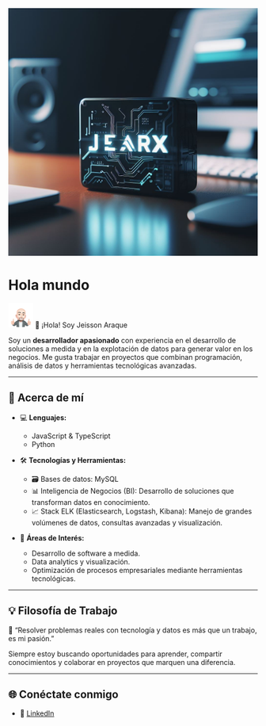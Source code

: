 <img src="jearx3.jfif" alt="Mi genial imagen" width=100% height=500/>

# Hola mundo 

<img src="avatar.png" alt="Mi genial imagen" width=50 height=50/> 👋 ¡Hola! Soy Jeisson Araque 

Soy un **desarrollador apasionado** con experiencia en el desarrollo de soluciones a medida y en la explotación de datos para generar valor en los negocios. Me gusta trabajar en proyectos que combinan programación, análisis de datos y herramientas tecnológicas avanzadas.  

---

## 🚀 Acerca de mí  

- 💻 **Lenguajes:**  
  - JavaScript & TypeScript  
  - Python  

- 🛠️ **Tecnologías y Herramientas:**  
  - 🗃️ Bases de datos: MySQL  
  - 📊 Inteligencia de Negocios (BI): Desarrollo de soluciones que transforman datos en conocimiento.  
  - 📈 Stack ELK (Elasticsearch, Logstash, Kibana): Manejo de grandes volúmenes de datos, consultas avanzadas y visualización.  

- 🎯 **Áreas de Interés:**  
  - Desarrollo de software a medida.  
  - Data analytics y visualización.  
  - Optimización de procesos empresariales mediante herramientas tecnológicas.  

---


## 💡 Filosofía de Trabajo  
🚀 “Resolver problemas reales con tecnología y datos es más que un trabajo, es mi pasión.”  

Siempre estoy buscando oportunidades para aprender, compartir conocimientos y colaborar en proyectos que marquen una diferencia.  

---

## 🌐 Conéctate conmigo  
- 💼 [LinkedIn](www.linkedin.com/in/jeisson-araque-0b01948a)  

